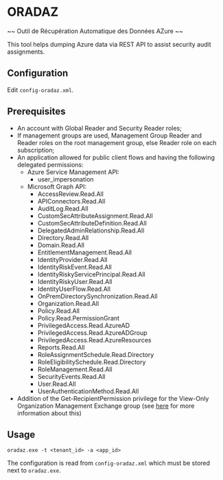 # ORADAZ
~~ Outil de Récupération Automatique des Données AZure ~~

This tool helps dumping Azure data via REST API to assist security audit assignments. 

## Configuration

Edit `config-oradaz.xml`.

## Prerequisites

* An account with Global Reader and Security Reader roles;
* If management groups are used, Management Group Reader and Reader roles on the root management group, else Reader role on each subscription;
* An application allowed for public client flows and having the following delegated permissions:
    * Azure Service Management API:
        * user_impersonation
    * Microsoft Graph API:
        * AccessReview.Read.All
        * APIConnectors.Read.All
        * AuditLog.Read.All
        * CustomSecAttributeAssignment.Read.All
        * CustomSecAttributeDefinition.Read.All
        * DelegatedAdminRelationship.Read.All
        * Directory.Read.All
        * Domain.Read.All
        * EntitlementManagement.Read.All
        * IdentityProvider.Read.All
        * IdentityRiskEvent.Read.All
        * IdentityRiskyServicePrincipal.Read.All
        * IdentityRiskyUser.Read.All
        * IdentityUserFlow.Read.All
        * OnPremDirectorySynchronization.Read.All
        * Organization.Read.All
        * Policy.Read.All
        * Policy.Read.PermissionGrant
        * PrivilegedAccess.Read.AzureAD
        * PrivilegedAccess.Read.AzureADGroup
        * PrivilegedAccess.Read.AzureResources
        * Reports.Read.All
        * RoleAssignmentSchedule.Read.Directory
        * RoleEligibilitySchedule.Read.Directory
        * RoleManagement.Read.All
        * SecurityEvents.Read.All
        * User.Read.All
        * UserAuthenticationMethod.Read.All
* Addition of the Get-RecipientPermission privilege for the View-Only Organization Management Exchange group (see [here](https://docs.microsoft.com/en-us/answers/questions/327977/get-recipientpermission-andgetexorecipientpermis.html) for more information about this)


## Usage

`oradaz.exe -t <tenant_id> -a <app_id>`

The configuration is read from `config-oradaz.xml` which must be stored next to `oradaz.exe`.